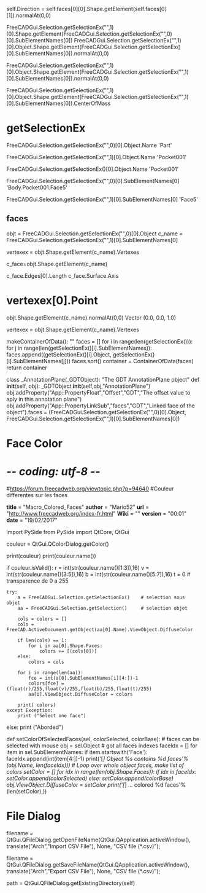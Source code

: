 

self.Direction = self.faces[0][0].Shape.getElement(self.faces[0][1]).normalAt(0,0)

FreeCADGui.Selection.getSelectionEx("",1)[0].Shape.getElement(FreeCADGui.Selection.getSelectionEx("",0)[0].SubElementNames[0])
FreeCADGui.Selection.getSelectionEx("",1)[0].Object.Shape.getElement(FreeCADGui.Selection.getSelectionEx()[0].SubElementNames[0]).normalAt(0,0)

FreeCADGui.Selection.getSelectionEx("",1)[0].Object.Shape.getElement(FreeCADGui.Selection.getSelectionEx("",1)[0].SubElementNames[0]).normalAt(0,0)

FreeCADGui.Selection.getSelectionEx("",1)[0].Object.Shape.getElement(FreeCADGui.Selection.getSelectionEx("",1)[0].SubElementNames[0]).CenterOfMass

# getSelectionEx

FreeCADGui.Selection.getSelectionEx("",0)[0].Object.Name
'Part'

FreeCADGui.Selection.getSelectionEx("",1)[0].Object.Name
'Pocket001'

FreeCADGui.Selection.getSelectionEx()[0].Object.Name
'Pocket001'


FreeCADGui.Selection.getSelectionEx("",0)[0].SubElementNames[0]
'Body.Pocket001.Face5'
 
FreeCADGui.Selection.getSelectionEx("",1)[0].SubElementNames[0]
'Face5'

## faces

objt = FreeCADGui.Selection.getSelectionEx("",0)[0].Object
c_name = FreeCADGui.Selection.getSelectionEx("",1)[0].SubElementNames[0]

vertexex = objt.Shape.getElement(c_name).Vertexes

c_face=objt.Shape.getElement(c_name)

c_face.Edges[0].Length
c_face.Surface.Axis

vertexex[0].Point
=======
 
 
objt.Shape.getElement(c_name).normalAt(0,0)
Vector (0.0, 0.0, 1.0)

vertexex = objt.Shape.getElement(c_name).Vertexes



makeContainerOfData():
    ""
    faces = []
    for i in range(len(getSelectionEx())):
        for j in range(len(getSelectionEx()[i].SubElementNames)):
            faces.append((getSelectionEx()[i].Object, getSelectionEx()[i].SubElementNames[j]))
    faces.sort()
    container = ContainerOfData(faces)
    return container


class _AnnotationPlane(_GDTObject):
    "The GDT AnnotationPlane object"
    def __init__(self, obj):
        _GDTObject.__init__(self,obj,"AnnotationPlane")
        obj.addProperty("App::PropertyFloat","Offset","GDT","The offset value to aply in this annotation plane")
        obj.addProperty("App::PropertyLinkSub","faces","GDT","Linked face of the object").faces = (FreeCADGui.Selection.getSelectionEx("",0)[0].Object, FreeCADGui.Selection.getSelectionEx("",1)[0].SubElementNames[0])


# Face Color

# -*- coding: utf-8 -*-
#https://forum.freecadweb.org/viewtopic.php?p=94640
#Couleur differentes sur les faces

__title__   = "Macro_Colored_Faces"
__author__  = "Mario52"
__url__     = "http://www.freecadweb.org/index-fr.html"
__Wiki__    = ""
__version__ = "00.01"
__date__    = "19/02/2017"

import PySide
from PySide import QtCore, QtGui

couleur = QtGui.QColorDialog.getColor()

print(couleur)
print(couleur.name())

if couleur.isValid():
    r = int(str(couleur.name()[1:3]),16)
    v = int(str(couleur.name()[3:5]),16)
    b = int(str(couleur.name()[5:7]),16)
    t = 0   # transparence de 0 a 255

    try:
        a = FreeCADGui.Selection.getSelectionEx()    # selection sous objet
        aa = FreeCADGui.Selection.getSelection()     # selection objet
    
        cols = colors = []
        cols = FreeCAD.ActiveDocument.getObject(aa[0].Name).ViewObject.DiffuseColor
        
        if len(cols) == 1:
            for i in aa[0].Shape.Faces:
                colors += [(cols[0])]
        else:
            colors = cols
        
        for i in range(len(aa)):
            fce = int(a[0].SubElementNames[i][4:])-1
            colors[fce] = (float(r)/255,float(v)/255,float(b)/255,float(t)/255)                         
            aa[i].ViewObject.DiffuseColor = colors 
			
        print( colors)
    except Exception:
        print ("Select one face")
else:
    print ("Aborded")



def setColorOfSelectedFaces(sel, colorSelected, colorBase):
	# faces can be selected with mouse
	obj = sel.Object
	# got all faces indexes
	faceIdx = []
	for item in sel.SubElementNames:
		if item.startswith('Face'):
			faceIdx.append(int(item[4:])-1)
	print('[*] Object %s contains %d faces'%(obj.Name, len(faceIdx)))
	# Loop over whole object faces, make list of colors
	setColor = []
	for idx in range(len(obj.Shape.Faces)):
		if idx in faceIdx:
			setColor.append(colorSelected)
		else:
			setColor.append(colorBase)
	obj.ViewObject.DiffuseColor = setColor
	print('[*] ... colored %d faces'%(len(setColor),))
	
	
# File Dialog

filename = QtGui.QFileDialog.getOpenFileName(QtGui.QApplication.activeWindow(), translate("Arch","Import CSV File"), None, "CSV file (*.csv)");

filename = QtGui.QFileDialog.getSaveFileName(QtGui.QApplication.activeWindow(), translate("Arch","Export CSV File"), None, "CSV file (*.csv)");

path = QtGui.QFileDialog.getExistingDirectory(self)
